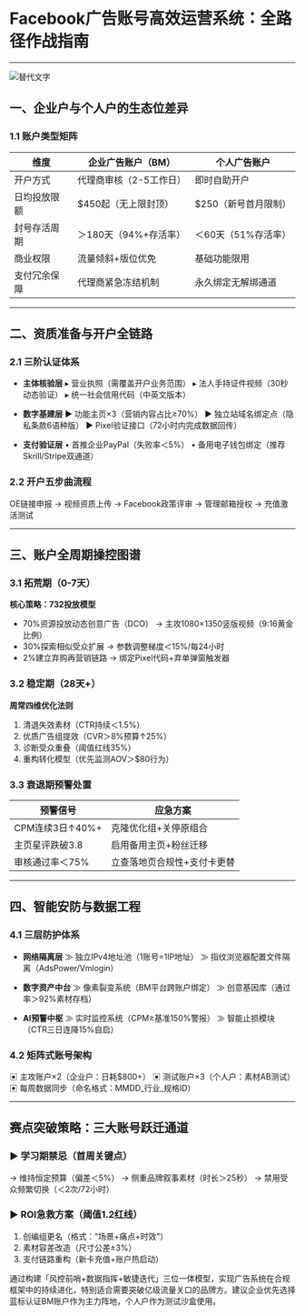 
# Facebook广告账号高效运营系统：全路径作战指南

---
![替代文字](微信图片_20250402110531.png)
## 一、企业户与个人户的生态位差异
### 1.1 账户类型矩阵
| 维度          | 企业广告账户（BM）       | 个人广告账户       |
|---------------|--------------------------|--------------------|
| 开户方式       | 代理商审核（2-5工作日）   | 即时自助开户       |
| 日均投放限额   | $450起（无上限封顶）     | $250（新号首月限制）|
| 封号存活周期   | ＞180天（94%+存活率）     | ＜60天（51%存活率）|
| 商业权限       | 流量倾斜+版位优免         | 基础功能限用       |
| 支付冗余保障   | 代理商紧急冻结机制        | 永久绑定无解绑通道 |

---

## 二、资质准备与开户全链路
### 2.1 三阶认证体系
- **主体核验层**
  ▸ 营业执照（需覆盖开户业务范围）
  ▸ 法人手持证件视频（30秒动态验证）
  ▸ 统一社会信用代码（中英文版本）

- **数字基建层**
  ▶ 功能主页×3（营销内容占比≥70%）
  ▶ 独立站域名绑定点（隐私条款6语种版）
  ▶ Pixel验证接口（72小时内完成数据回传）

- **支付验证层**
  • 首推企业PayPal（失败率＜5%）
  • 备用电子钱包绑定（推荐Skrill/Stripe双通道）

### 2.2 开户五步曲流程

OE链接申报 → 视频资质上传 → Facebook政策评审 → 管理邮箱授权 → 充值激活测试


---

## 三、账户全周期操控图谱

### 3.1 拓荒期（0-7天）
**核心策略：732投放模型**
- 70%资源投放动态创意广告（DCO）
   → 主攻1080×1350竖版视频（9:16黄金比例）
- 30%探索相似受众扩展
   → 参数调整梯度＜15%/每24小时
- 2%建立弃购再营销链路
   → 绑定Pixel代码+弃单弹窗触发器

### 3.2 稳定期（28天+）
**周常四维优化法则**
1. 清退失效素材（CTR持续＜1.5%）
2. 优质广告组提效（CVR＞8%预算↑25%）
3. 诊断受众重叠（阈值红线35%）
4. 重构转化模型（优先监测AOV＞$80行为） 

### 3.3 衰退期预警处置
| 预警信号         | 应急方案                     |
|------------------|------------------------------|
| CPM连续3日↑40%+  | 克隆优化组+关停原组合         |
| 主页星评跌破3.8   | 启用备用主页+粉丝迁移         |
| 审核通过率＜75%   | 立查落地页合规性+支付卡更替   |

---

## 四、智能安防与数据工程
### 4.1 三层防护体系
- **网络隔离层**
  ≫ 独立IPv4地址池（1账号=1IP地址）
  ≫ 指纹浏览器配置文件隔离（AdsPower/Vmlogin）

- **数字资产中台**
  ≫ 像素裂变系统（BM平台跨账户绑定）
  ≫ 创意基因库（通过率＞92%素材存档）

- **AI预警中枢**
  ≫ 实时监控系统（CPM≥基准150%警报）
  ≫ 智能止损模块（CTR三日连降15%自启）

### 4.2 矩阵式账号架构
▣ 主攻账户×2（企业户：日耗$800+）
▣ 测试账户×3（个人户：素材AB测试）
▣ 每周数据同步（命名格式：MMDD_行业_规格ID）

---

## 赛点突破策略：三大账号跃迁通道
### ▶ 学习期禁忌（首周关键点）
→ 维持恒定预算（偏差＜5%）
→ 侧重品牌叙事素材（时长＞25秒）
→ 禁用受众频繁切换（＜2次/72小时）

### ▶ ROI急救方案（阈值1.2红线）
1. 创编组更名（格式："场景+痛点+时效"）
2. 素材容差改造（尺寸公差±3%）
3. 支付链路重构（新卡充值+账户热启动）

通过构建「风控前哨+数据指挥+敏捷迭代」三位一体模型，实现广告系统在合规框架中的持续进化，特别适合需要突破亿级流量关口的品牌方。建议企业优先选择蓝标认证BM账户作为主力阵地，个人户作为测试沙盒使用。
```
